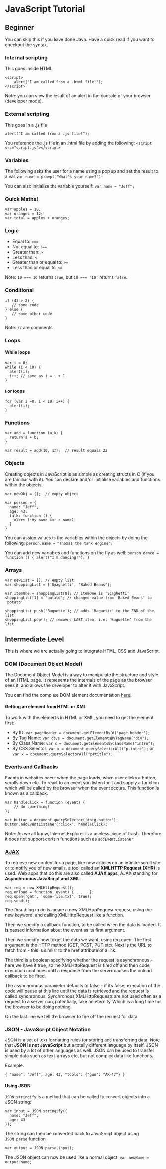 # JavaScript Tutorial
## Beginner
You can skip this if you have done Java. Have a quick read if you want to checkout the syntax.

### Internal scripting
This goes inside HTML
```
<script>
    alert("I am called from a .html file!");
</script>
```

Note: you can view the result of an alert in the console of your browser (developer mode).

### External scripting
This goes in a .js file
```
alert("I am called from a .js file!");
```

You reference the .js file in an .html file by adding the following:
`<script src="script.js"></script>`


### Variables
The following asks the user for a name using a pop up and set the result to a var
`var name = prompt('What's your name?');`

You can also initialize the variable yourself:
`var name = "Jeff";`


### Quick Maths!
```
var apples = 10;
var oranges = 12;
var total = apples + oranges;
```

### Logic

* Equal to: `===`
* Not equal to: `!==`
* Greater than: `>`
* Less than: `<`
* Greater than or equal to: `>=`
* Less than or equal to: `<=`

Note: `10 === 10` returns `true`, but `10 === '10'` returns `false`.

### Conditional
```
if (43 > 2) {
   // some code
} else {
   // some other code
}
```

Note: `//` are comments

### Loops
#### While loops
```
var i = 0;
while (i < 10) {
  alert(i);
  i++; // same as i = i + 1
}
```

#### For loops
```
for (var i =0; i < 10; i++) {
  alert(i);
}
```

### Functions
```
var add = function (a,b) {
  return a + b;
}

var result = add(10, 12);  // result equals 22
```

### Objects
Creating objects in JavaScript is as simple as creating structs in C (if you are familiar with it). You can declare and/or initialise variables and functions within the objects.
```
var newObj = {};  // empty object

var person = {
  name: "Jeff",
  age: 43,
  talk: function () {
    alert ("My name is" + name);
  }
}
```

You can assign values to the variables within the objects by doing the following:
`person.name = "Thomas the tank engine";`

You can add new variables and functions on the fly as well:
`person.dance = function () { alert("I'm dancing!"); }`

### Arrays
```
var newList = []; // empty list
var shoppingList = ['Spaghetti', 'Baked Beans'];

var itemOne = shoppingList[0]; // itemOne is 'Spaghetti'
shoppingList[1] = 'potato'; // changed value from 'Baked Beans' to 'potato'

shoppingList.push('Baguette'); // adds 'Baguette' to the END of the list
shoppingList.pop(); // removes LAST item, i.e. 'Baguette' from the list
```



## Intermediate Level
This is where we are actually going to integrate HTML, CSS and JavaScript.

### DOM (Document Object Model)
The Document Object Model is a way to manipulate the structure and style of an HTML page. It represents the internals of the page as the browser sees it, and allows the developer to alter it with JavaScript.

You can find the complete DOM element documentation [here](https://www.w3schools.com/js/js_htmldom_document.asp).

#### Getting an element from HTML or XML
To work with the elements in HTML or XML, you need to get the element first:

* By ID: `var pageHeader = document.getElementById('page-header');`
* By Tag Name: `var divs = document.getElementsByTagName("div");`
* By Class Name: `var x = document.getElementsByClassName("intro");`
* By CSS Selector: `var x = document.querySelectorAll("p.intro");` or `var x = document.querySelectorAll("p#title");`

### Events and Callbacks
Events in websites occur when the page loads, when user clicks a button, scrolls down etc.
To react to an event you listen for it and supply a function which will be called by the browser when the event occurs. This function is known as a callback.

```
var handleClick = function (event) {
    // do something!
};

var button = document.querySelector('#big-button');
button.addEventListener('click', handleClick);
```

Note: As we all know, Internet Explorer is a useless piece of trash. Therefore it does not support certain functions such as `addEventListener`.

### [AJAX](https://htmldog.com/guides/javascript/intermediate/ajax/)
To retrieve new content for a page, like new articles on an infinite-scroll site or to notify you of new emails, a tool called an **XML HTTP Request (XHR)** is used. Web apps that do this are also called **AJAX apps**, AJAX standing for **Asynchronous JavaScript and XML**.

```
var req = new XMLHttpRequest();
req.onload = function (event) { . . . };
req.open('get', 'some-file.txt', true);
req.send();
```

The first thing to do is create a new XMLHttpRequest request, using the new keyword, and calling XMLHttpRequest like a function.

Then we specify a callback function, to be called when the data is loaded. It is passed information about the event as its first argument.

Then we specify how to get the data we want, using req.open. The first argument is the HTTP method (GET, POST, PUT etc). Next is the URL to fetch from - this is similar to the href attribute of a link.

The third is a boolean specifying whether the request is asynchronous - here we have it true, so the XMLHttpRequest is fired off and then code execution continues until a response from the server causes the onload callback to be fired.

The asynchronous parameter defaults to false - if it’s false, execution of the code will pause at this line until the data is retrieved and the request is called synchronous. Synchronous XMLHttpRequests are not used often as a request to a server can, potentially, take an eternity. Which is a long time for the browser to be doing nothing.

On the last line we tell the browser to fire off the request for data.

### JSON - JavaScript Object Notation
JSON is a set of text formatting rules for storing and transferring data. Note that **JSON is not JavaScript** but a totally different language by itself. JSON is used by a lot of other languages as well. JSON can be used to transfer simple data such as text, arrays etc, but not complex data like functions.

Example:
```
{ "name": "Jeff", age: 43, "tools": {"gun": "AK-47"} }
```

#### Using JSON
`JSON.stringify` is a method that can be called to convert objects into a JSON string:
```
var input = JSON.stringify({
  name: "Jeff",
  age: 43
});
```

The string can then be converted back to JavaSrcipt object using `JSON.parse` function
```
var output = JSON.parse(input);
```
The JSON object can now be used like a normal object:
`var newName = output.name;`
